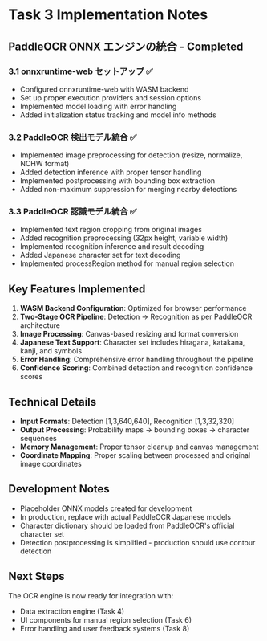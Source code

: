 # Task 3 Implementation Notes

## PaddleOCR ONNX エンジンの統合 - Completed

### 3.1 onnxruntime-web セットアップ ✅
- Configured onnxruntime-web with WASM backend
- Set up proper execution providers and session options
- Implemented model loading with error handling
- Added initialization status tracking and model info methods

### 3.2 PaddleOCR 検出モデル統合 ✅
- Implemented image preprocessing for detection (resize, normalize, NCHW format)
- Added detection inference with proper tensor handling
- Implemented postprocessing with bounding box extraction
- Added non-maximum suppression for merging nearby detections

### 3.3 PaddleOCR 認識モデル統合 ✅
- Implemented text region cropping from original images
- Added recognition preprocessing (32px height, variable width)
- Implemented recognition inference and result decoding
- Added Japanese character set for text decoding
- Implemented processRegion method for manual region selection

## Key Features Implemented

1. **WASM Backend Configuration**: Optimized for browser performance
2. **Two-Stage OCR Pipeline**: Detection → Recognition as per PaddleOCR architecture
3. **Image Processing**: Canvas-based resizing and format conversion
4. **Japanese Text Support**: Character set includes hiragana, katakana, kanji, and symbols
5. **Error Handling**: Comprehensive error handling throughout the pipeline
6. **Confidence Scoring**: Combined detection and recognition confidence scores

## Technical Details

- **Input Formats**: Detection [1,3,640,640], Recognition [1,3,32,320]
- **Output Processing**: Probability maps → bounding boxes → character sequences
- **Memory Management**: Proper tensor cleanup and canvas management
- **Coordinate Mapping**: Proper scaling between processed and original image coordinates

## Development Notes

- Placeholder ONNX models created for development
- In production, replace with actual PaddleOCR Japanese models
- Character dictionary should be loaded from PaddleOCR's official character set
- Detection postprocessing is simplified - production should use contour detection

## Next Steps

The OCR engine is now ready for integration with:
- Data extraction engine (Task 4)
- UI components for manual region selection (Task 6)
- Error handling and user feedback systems (Task 8)